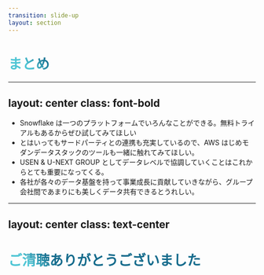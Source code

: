 ```yaml
---
transition: slide-up
layout: section
---
```


# まとめ

---
layout: center
class: font-bold
---

- Snowflake は一つのプラットフォームでいろんなことができる。無料トライアルもあるからぜひ試してみてほしい
- とはいってもサードパーティとの連携も充実しているので、AWS はじめモダンデータスタックのツールも一緒に触れてみてほしい。
- USEN & U-NEXT GROUP としてデータレベルで協調していくことはこれからとても重要になってくる。
- 各社が各々のデータ基盤を持って事業成長に貢献していきながら、グループ会社間であまりにも美しくデータ共有できるとうれしい。

---
layout: center
class: text-center
---

# ご清聴ありがとうございました

<style>
h1 {
  background-color: #2B90B6;
  background-image: linear-gradient(45deg, #4EC5D4 10%, #146b8c 20%);
  background-size: 100%;
  -webkit-background-clip: text;
  -moz-background-clip: text;
  -webkit-text-fill-color: transparent;
  -moz-text-fill-color: transparent;
}
</style>